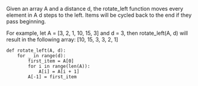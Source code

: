 Given an array A and a distance d, the rotate_left function moves every element in A d steps to the left. Items will be cycled back to the end if they pass beginning.

For example, let A = [3, 2, 1, 10, 15, 3] and d = 3, then rotate_left(A, d) will result in the following array: [10, 15, 3, 3, 2, 1]

```
def rotate_left(A, d):
    for _ in range(d):
        first_item = A[0]
        for i in range(len(A)):
            A[i] = A[i + 1]
        A[-1] = first_item


```